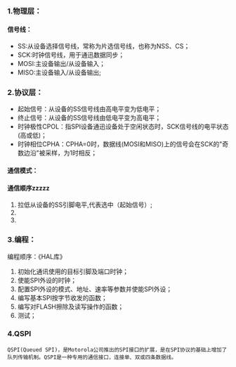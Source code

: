 
### 1.物理层：

#### 信号线：
- SS:从设备选择信号线，常称为片选信号线，也称为NSS、CS； 
- SCK:时钟信号线，用于通迅数据同步；
- MOSI:主设备输出/从设备输入；
- MISO:主设备输入/从设备输出;

### 2.协议层：
- 起始信号：从设备的SS信号线由高电平变为低电平；
- 终止信号：从设备的SS信号线由低电平变为高电平；
- 时钟极性CPOL：指SPI设备通迅设备处于空闲状态时，SCK信号线的电平状态(高或低)；
- 时钟相位CPHA：CPHA=0时，数据线(MOSI和MISO)上的信号会在SCK的"奇数边沿"被采样，为1时相反； 
#### 通信模式：


#### 通信顺序zzzzz
1. 拉低从设备的SS引脚电平,代表选中（起始信号）;
2. 
3. 


### 3.编程：
编程顺序：《HAL库》
1. 初始化通讯使用的目标引脚及端口时钟；
2. 使能SPI外设的时钟；
3. 配置SPI外设的模式、地址、速率等参数并使能SPI外设；
4. 编写基本SPI按字节收发的函数；
5. 编写对FLASH擦除及读写操作的函数；
6. 测试；

### 4.QSPI
	QSPI(Queued SPI)，是Motorola公司推出的SPI接口的扩展，是在SPI协议的基础上增加了队列传输机制。QSPI是一种专用的通信接口，连接单、双或四条数据线。
